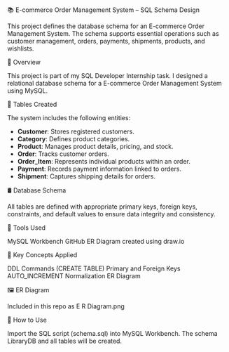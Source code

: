 📚 E-commerce Order Management System – SQL Schema Design

This project defines the database schema for an E-commerce Order Management System. The schema supports essential operations such as customer management, orders, payments, shipments, products, and wishlists.

📌 Overview

This project is part of my SQL Developer Internship task. I designed a relational database schema for a E-commerce Order Management System using MySQL.

🧱 Tables Created

The system includes the following entities:

- **Customer**: Stores registered customers.
- **Category**: Defines product categories.
- **Product**: Manages product details, pricing, and stock.
- **Order**: Tracks customer orders.
- **Order_Item**: Represents individual products within an order.
- **Payment**: Records payment information linked to orders.
- **Shipment**: Captures shipping details for orders.


 🛢️ Database Schema

All tables are defined with appropriate primary keys, foreign keys, constraints, and default values to ensure data integrity and consistency.

🔧 Tools Used

MySQL Workbench
GitHub
ER Diagram created using draw.io

🧠 Key Concepts Applied

DDL Commands (CREATE TABLE)
Primary and Foreign Keys
AUTO_INCREMENT
Normalization
ER Diagram

🖼️ ER Diagram

Included in this repo as E R Diagram.png

🚀 How to Use

Import the SQL script (schema.sql) into MySQL Workbench.
The schema LibraryDB and all tables will be created.


